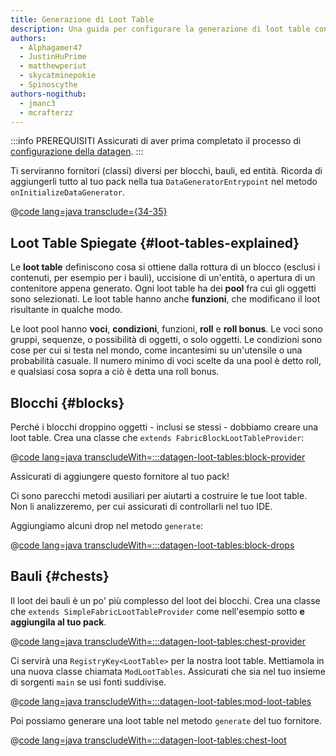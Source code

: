 ```yaml
---
title: Generazione di Loot Table
description: Una guida per configurare la generazione di loot table con datagen.
authors:
  - Alphagamer47
  - JustinHuPrime
  - matthewperiut
  - skycatminepokie
  - Spinoscythe
authors-nogithub:
  - jmanc3
  - mcrafterzz
---
```


:::info PREREQUISITI
Assicurati di aver prima completato il processo di [configurazione della datagen](./setup).
:::

Ti serviranno fornitori (classi) diversi per blocchi, bauli, ed entità. Ricorda di aggiungerli tutto al tuo pack nella tua `DataGeneratorEntrypoint` nel metodo `onInitializeDataGenerator`.

@[code lang=java transclude={34-35}](@/reference/1.21.4/src/client/java/com/example/docs/datagen/FabricDocsReferenceDataGenerator.java)

## Loot Table Spiegate {#loot-tables-explained}

Le **loot table** definiscono cosa si ottiene dalla rottura di un blocco (esclusi i contenuti, per esempio per i bauli), uccisione di un'entità, o apertura di un contenitore appena generato. Ogni loot table ha dei **pool** fra cui gli oggetti sono selezionati. Le loot table hanno anche **funzioni**, che modificano il loot risultante in qualche modo.

Le loot pool hanno **voci**, **condizioni**, funzioni, **roll** e **roll bonus**. Le voci sono gruppi, sequenze, o possibilità di oggetti, o solo oggetti. Le condizioni sono cose per cui si testa nel mondo, come incantesimi su un'utensile o una probabilità casuale. Il numero minimo di voci scelte da una pool è detto roll, e qualsiasi cosa sopra a ciò è detta una roll bonus.

## Blocchi {#blocks}

Perché i blocchi droppino oggetti - inclusi se stessi - dobbiamo creare una loot table. Crea una classe che `extends FabricBlockLootTableProvider`:

@[code lang=java transcludeWith=:::datagen-loot-tables:block-provider](@/reference/1.21.4/src/client/java/com/example/docs/datagen/FabricDocsReferenceBlockLootTableProvider.java)

Assicurati di aggiungere questo fornitore al tuo pack!

Ci sono parecchi metodi ausiliari per aiutarti a costruire le tue loot table. Non li analizzeremo, per cui assicurati di controllarli nel tuo IDE.

Aggiungiamo alcuni drop nel metodo `generate`:

@[code lang=java transcludeWith=:::datagen-loot-tables:block-drops](@/reference/1.21.4/src/client/java/com/example/docs/datagen/FabricDocsReferenceBlockLootTableProvider.java)

## Bauli {#chests}

Il loot dei bauli è un po' più complesso del loot dei blocchi. Crea una classe che `extends SimpleFabricLootTableProvider` come nell'esempio sotto **e aggiungila al tuo pack**.

@[code lang=java transcludeWith=:::datagen-loot-tables:chest-provider](@/reference/1.21.4/src/client/java/com/example/docs/datagen/FabricDocsReferenceChestLootTableProvider.java)

Ci servirà una `RegistryKey<LootTable>` per la nostra loot table. Mettiamola in una nuova classe chiamata `ModLootTables`. Assicurati che sia nel tuo insieme di sorgenti `main` se usi fonti suddivise.

@[code lang=java transcludeWith=:::datagen-loot-tables:mod-loot-tables](@/reference/1.21.4/src/main/java/com/example/docs/ModLootTables.java)

Poi possiamo generare una loot table nel metodo `generate` del tuo fornitore.

@[code lang=java transcludeWith=:::datagen-loot-tables:chest-loot](@/reference/1.21.4/src/client/java/com/example/docs/datagen/FabricDocsReferenceChestLootTableProvider.java)

